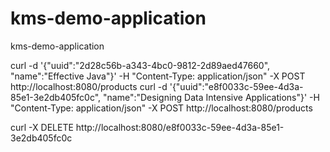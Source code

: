 # kms-demo-application
kms-demo-application


curl -d '{"uuid":"2d28c56b-a343-4bc0-9812-2d89aed47660", "name":"Effective Java"}' -H "Content-Type: application/json" -X POST http://localhost:8080/products
curl -d '{"uuid":"e8f0033c-59ee-4d3a-85e1-3e2db405fc0c", "name":"Designing Data Intensive Applications"}' -H "Content-Type: application/json" -X POST http://localhost:8080/products


curl -X DELETE http://localhost:8080/e8f0033c-59ee-4d3a-85e1-3e2db405fc0c